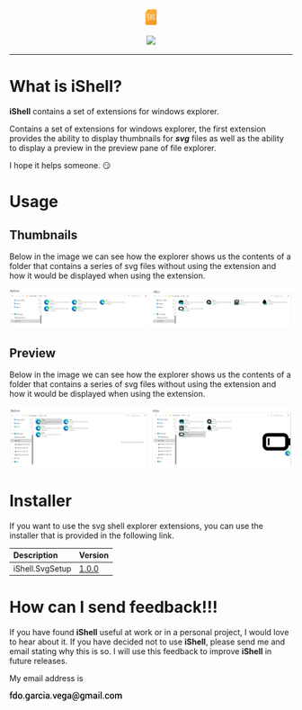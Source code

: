 <p align="center">
  <img src="https://github.com/iAJTin/iShell/blob/main/assets/icon.png" height="32">
</p>
<p align="center">
  <a href="https://github.com/iAJTin/iShell">
    <img src="https://img.shields.io/badge/iTin-iShell-green.svg?style=flat"/>
  </a>
</p>

***

# What is iShell?
**iShell** contains a set of extensions for windows explorer.

Contains a set of extensions for windows explorer, the first extension provides the ability to display 
thumbnails for ***svg*** files as well as the ability to display a preview in the preview pane of file explorer.

I hope it helps someone. :smirk:

# Usage

## Thumbnails

Below in the image we can see how the explorer shows us the contents of a folder that contains a series of svg files without using the extension and how it would be displayed when using the extension.

![svg_thumbnails][svg_thumbnails] 

## Preview

Below in the image we can see how the explorer shows us the contents of a folder that contains a series of svg files without using the extension and how it would be displayed when using the extension.

![svg_preview][svg_preview] 

# Installer

If you want to use the svg shell explorer extensions, you can use the installer that is provided in the following link.

|Description|Version|
|:------|:------|
|iShell.SvgSetup| [1.0.0] |


# How can I send feedback!!!

If you have found **iShell** useful at work or in a personal project, I would love to hear about it. If you have decided not to use **iShell**, please send me and email stating why this is so. I will use this feedback to improve **iShell** in future releases.

My email address is 

![email.png][email] 


[1.0.0]: https://github.com/iAJTin/iShell/tree/main/deliverables/Svg/v1.0.0 

[svg_thumbnails]: ./assets/svg_thumbnails.png "thumbnails"
[svg_preview]: ./assets/svg_preview.png "preview"
[email]: ./assets/email.png "email"
